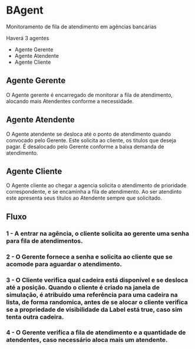 # BAgent
Monitoramento de fila de atendimento em agências bancárias

Haverá 3 agentes

- Agente Gerente
- Agente Atendente
- Agente Cliente


## Agente Gerente
O Agente gerente é encarregado de monitorar a fila de atendimento, alocando mais Atendentes conforme a necessidade.


## Agente Atendente
O Agente atendente se desloca até o ponto de atendimento quando convocado pelo Gerente. Este solicita ao cliente, os titulos que deseja pagar. É desalocado pelo Gerente conforme a baixa demanda de atendimento.

## Agente Cliente
O Agente cliente ao chegar a agencia solicita o atendimento de prioridade correspondente, e se encaminha a fila de atendimento. Ao ser atendinto este apresenta seus titulos ao Atendente sempre que solicitado.


## Fluxo

### 1 - A entrar na agência, o cliente solicita ao gerente uma senha para fila de atendimentos.

### 2 - O Gerente fornece a senha e solicita ao cliente que se acomode para aguardar o atendimento.

### 3 - O Cliente verifica qual cadeira está disponível e se desloca até a posição. Quando o cliente é criado na janela de simulação, é atribuido uma referência para uma cadeira na lista, de forma randomica, antes de se alocar o cliente verifica se a propriedade de visibilidade da Label está true, caso sim tenta outra cadeira.

### 4 - O Gerente verifica a fila de atendimento e a quantidade de atendentes, caso necessário aloca mais um atendente.
  






